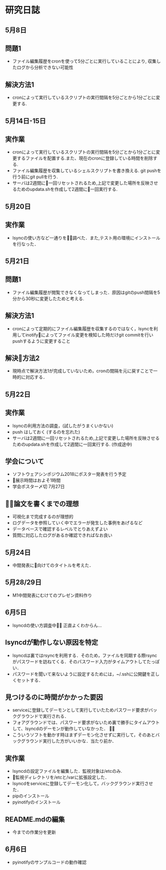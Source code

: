 # 研究日誌  

## 5月8日  
##  問題1  
- ファイル編集履歴をcronを使って5分ごとに実行していることにより, 収集したログから分析できない可能性 

## 解決方法1
- cronによって実行しているスクリプトの実行間隔を5分ごとから1分ごとに変更する.


## 5月14日-15日  
## 実作業
- cronによって実行しているスクリプトの実行間隔を5分ごとから1分ごとに変更するファイルを配置する.また、現在のcronに登録している時間を削除する.  
- ファイル編集履歴を収集しているシェルスクリプトを書き換える. git pushを行う前にgit pullを行う.  
- サーバは2週間に一回リセットされるため,上記で変更した場所を反映させるためのupdata.shを作成して2週間に一回実行する.

## 5月20日
## 実作業
- lsyncの使い方など一通りを調べた．また,テスト用の環境にインストールを行なった．

## 5月21日  
## 問題1  
- ファイル編集履歴が閲覧できなくなってしまった．原因はgitのpush間隔を5分から30秒に変更したためと考える.  

## 解決方法1  
- cronによって定期的にファイル編集履歴を収集するのではなく，lsyncを利用してinotifyによってファイル変更を検知した時だけgit commitを行いpushするように変更すること

## 解決方法2
- 現時点で解決方法1が完成していないため，cronの間隔を元に戻すことで一時的に対応する．

## 5月22日  
## 実作業  
- lsyncの利用方法の調査，(試したがうまくいかない)  
- push はしておく (するのを忘れた)
- サーバは2週間に一回リセットされるため,上記で変更した場所を反映させるためのupdata.shを作成して2週間に一回実行する. (作成途中)

## 学会について
- ソフトウェアシンポジウム2018にポスター発表を行う予定
- 展示時間はおよそ1時間
- 学会ポスター〆切 7月27日

## 論文を書くまでの理想
- 可視化まで完成するのが理想的
- ログデータを参照していく中でエラーが発生した事例をあげるなど
- データベースで確認するレベルでとりあえずよい
- 質問に対応したログがあるか確認できればなお良い  

## 5月24日
- 中間発表に向けてのタイトルを考えた．

## 5月28/29日
- M1中間発表にむけてのプレゼン資料作り

## 6月5日
- lsyncdの使い方調査中 正直よくわからん...

## lsyncdが動作しない原因を特定
- lsyncdは裏ではrsyncを利用する．そのため，ファイルを同期する際rsyncがパスワードを訪ねてくる．そのパスワード入力がタイムアウトしてたっぽい．
- パスワードを聞いて来ないように設定するためには，~/.sshに公開鍵を正しくセットする．

## 見つけるのに時間がかかった要因
- serviceに登録してデーモンとして実行していたためパスワード要求がバックグラウンドで実行される． 
- フォアグラウンドでは、パスワード要求がないため裏で勝手にタイムアウトして、lsyncdのデーモンが動作していなかった．  
- こういうソフトを動かす時はまずデーモン化させずに実行して，そのあとバックグラウンド実行した方がいいかな．当たり前か．

## 実作業
- lsyncdの設定ファイルを編集した．監視対象は/etcのみ.
- 監視ディレクトリを/etcと/varに拡張設定した．
- lsyncdをserviceに登録してデーモン化して，バックグラウンド実行させた．
- pipのインストール
- pyinotifyのインストール

## README.mdの編集
- 今までの作業分を更新  

## 6月6日
- pyinotifyのサンプルコードの動作確認